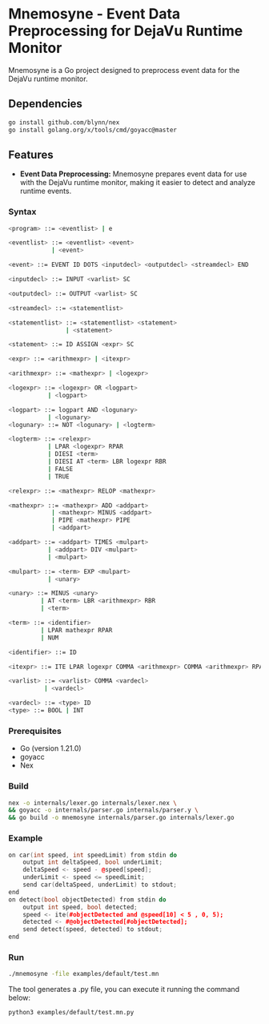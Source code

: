 # Mnemosyne - Event Data Preprocessing for DejaVu Runtime Monitor


Mnemosyne is a Go project designed to preprocess event data for the DejaVu runtime monitor.

## Dependencies

```sh
go install github.com/blynn/nex
go install golang.org/x/tools/cmd/goyacc@master 
```

## Features

- **Event Data Preprocessing:** Mnemosyne prepares event data for use with the DejaVu runtime monitor, making it easier to detect and analyze runtime events.


### Syntax
```sh
<program> ::= <eventlist> | e

<eventlist> ::= <eventlist> <event>
			| <event>

<event> ::= EVENT ID DOTS <inputdecl> <outputdecl> <streamdecl> END

<inputdecl> ::= INPUT <varlist> SC 

<outputdecl> ::= OUTPUT <varlist> SC

<streamdecl> ::= <statementlist>

<statementlist> ::= <statementlist> <statement>
				| <statement>

<statement> ::= ID ASSIGN <expr> SC

<expr> ::= <arithmexpr> | <itexpr>

<arithmexpr> ::= <mathexpr> | <logexpr>

<logexpr> ::= <logexpr> OR <logpart> 
		   | <logpart>

<logpart> ::= logpart AND <logunary>
		   | <logunary>
<logunary> ::= NOT <logunary> | <logterm>

<logterm> ::= <relexpr> 
		   | LPAR <logexpr> RPAR
		   | DIESI <term>
		   | DIESI AT <term> LBR logexpr RBR
		   | FALSE
 		   | TRUE

<relexpr> ::= <mathexpr> RELOP <mathexpr>

<mathexpr> ::= <mathexpr> ADD <addpart>
		    | <mathexpr> MINUS <addpart>
			| PIPE <mathexpr> PIPE
		    | <addpart>

<addpart> ::= <addpart> TIMES <mulpart>
		   | <addpart> DIV <mulpart>
		   | <mulpart>

<mulpart> ::= <term> EXP <mulpart>
		   | <unary>

<unary> ::= MINUS <unary>
		 | AT <term> LBR <arithmexpr> RBR
		 | <term>

<term> ::= <identifier>
		 | LPAR mathexpr RPAR
		 | NUM

<identifier> ::= ID

<itexpr> ::= ITE LPAR logexpr COMMA <arithmexpr> COMMA <arithmexpr> RPAR 

<varlist> ::= <varlist> COMMA <vardecl>
		  | <vardecl>

<vardecl> ::= <type> ID
<type> ::= BOOL | INT
```
### Prerequisites

- Go (version 1.21.0)
- goyacc
- Nex

### Build
```sh
nex -o internals/lexer.go internals/lexer.nex \
&& goyacc -o internals/parser.go internals/parser.y \
&& go build -o mnemosyne internals/parser.go internals/lexer.go
```

### Example

```c++
on car(int speed, int speedLimit) from stdin do
    output int deltaSpeed, bool underLimit;
    deltaSpeed <- speed - @speed[speed];
    underLimit <- speed <= speedLimit;
    send car(deltaSpeed, underLimit) to stdout;
end
on detect(bool objectDetected) from stdin do
    output int speed, bool detected;
    speed <- ite(#objectDetected and @speed[10] < 5 , 0, 5);
    detected <- #@objectDetected[#objectDetected];
    send detect(speed, detected) to stdout;
end
```

### Run
```sh
./mnemosyne -file examples/default/test.mn
```

The tool generates a .py file, you can execute it running the command below:

```sh
python3 examples/default/test.mn.py
```

